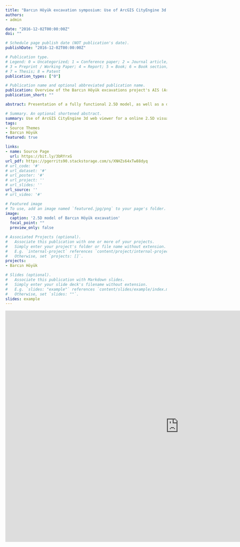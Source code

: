 ```yaml
---
title: "Barcın Höyük excavation symposium: Use of ArcGIS CityEngine 3d web viewer for a online 2.5D visualisation of an archaeological excavation"
authors:
- admin

date: "2016-12-02T00:00:00Z"
doi: ""

# Schedule page publish date (NOT publication's date).
publishDate: "2016-12-02T00:00:00Z"

# Publication type.
# Legend: 0 = Uncategorized; 1 = Conference paper; 2 = Journal article;
# 3 = Preprint / Working Paper; 4 = Report; 5 = Book; 6 = Book section;
# 7 = Thesis; 8 = Patent
publication_types: ["0"]

# Publication name and optional abbreviated publication name.
publication: Overview of the Barcın Höyük excavations project's AIS (Archaeological Information System); contributions from 2013 to 2016). 
publication_short: ""

abstract: Presentation of a fully functional 2.5D model, as well as a digital elevation model of Barcın Höyük. This model was created for the Barcın Höyük excavation symposium in 2016. It is based on top and bottom elevations of excavated contexts, during 7 years of the project. The model was created by using ArcScene, CityEngine web viewer and runs on OpenGL. <a href="https://bit.ly/3bRYrxG">Open the full viewer</a> for better controls and guidelines.</figcaption>

# Summary. An optional shortened abstract.
summary: Use of ArcGIS CityEngine 3d web viewer for a online 2.5D visualisation of an archaeological excavation
tags:
- Source Themes
- Barcın Höyük
featured: true

links:
- name: Source Page
  url: https://bit.ly/3bRYrxG
url_pdf: https://pgerrits90.stackstorage.com/s/XNHZs64xTw88dyq
# url_code: '#'
# url_dataset: '#'
# url_poster: '#'
# url_project: ''
# url_slides: ''
url_source: ''
# url_video: '#'

# Featured image
# To use, add an image named `featured.jpg/png` to your page's folder. 
image:
  caption: '2.5D model of Barcın Höyük excavation'
  focal_point: ""
  preview_only: false

# Associated Projects (optional).
#   Associate this publication with one or more of your projects.
#   Simply enter your project's folder or file name without extension.
#   E.g. `internal-project` references `content/project/internal-project/index.md`.
#   Otherwise, set `projects: []`.
projects:
- Barcın Höyük

# Slides (optional).
#   Associate this publication with Markdown slides.
#   Simply enter your slide deck's filename without extension.
#   E.g. `slides: "example"` references `content/slides/example/index.md`.
#   Otherwise, set `slides: ""`.
slides: example
---
```


<!-- {{% alert note %}}
Click the *Cite* button above to demo the feature to enable visitors to import publication metadata into their reference management software.
{{% /alert %}} -->

<!-- {{% alert note %}}
Click the *Slides* button above to demo Academic's Markdown slides feature.
{{% /alert %}} -->

<!-- Supplementary notes can be added here, including [code and math](https://sourcethemes.com/academic/docs/writing-markdown-latex/). -->
<iframe allowfullscreen="true" width="1080" height="720" frameborder="0" scrolling="no" marginheight="0" marginwidth="0" src="https://www.arcgis.com/apps/CEWebViewer/viewer.html?&3dWebScene=2b3c7956e69146e08f2308e0df4732e1&view=466138.19,1385.2,-4459501.85,466138.22,2114.89,-4459500.58,0.96&lyr=0,0,0,0,0,0,0,0,0,0,0,0,0,0,0,0,0,0,0,0,0,0,0,0,0,0,0,0,0,0,0,0,0,0,0,0,0,0,0,0,0,0,0,0,1,1,0,1,1,1,1,1,1,1,1&wkid=2320&v=2"></iframe>

